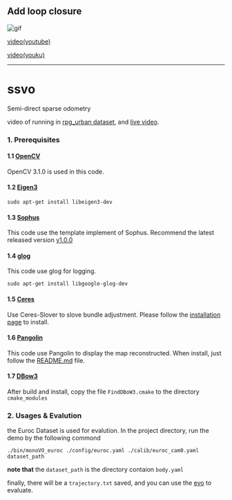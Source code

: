 ## Add loop closure

![gif](https://github.com/JHzss/ssvo/blob/vio/demo/vio_2.gif)

[video(youtube)](https://www.youtube.com/watch?v=X2_8uConcNM)

[video(youku)](https://v.youku.com/v_show/id_XNDA5NjgyNTgzNg==.html?spm=a2h3j.8428770.3416059.1)

---
# ssvo

Semi-direct sparse odometry

video of running in [rpg_urban dataset](https://www.youtube.com/watch?v=2AnIj_QFtow), and [live video](https://www.youtube.com/watch?v=ISGDrrDcUB0).

### 1. Prerequisites

#### 1.1 [OpenCV](http://opencv.org)
OpenCV 3.1.0 is used in this code.

#### 1.2 [Eigen3](http://eigen.tuxfamily.org/index.php?title=Main_Page)
```shell
sudo apt-get install libeigen3-dev
```

#### 1.3 [Sophus](https://github.com/strasdat/Sophus)
This code use the template implement of Sophus. Recommend the latest released version [v1.0.0](https://github.com/strasdat/Sophus/tree/v1.0.0)

#### 1.4 [glog](https://github.com/google/glog)
This code use glog for logging.
```shell
sudo apt-get install libgoogle-glog-dev
```

#### 1.5 [Ceres](http://ceres-solver.org/installation.html)
Use Ceres-Slover to slove bundle adjustment. Please follow the [installation page](http://ceres-solver.org/installation.html#section-customizing) to install.

#### 1.6 [Pangolin](https://github.com/stevenlovegrove/Pangolin)
This code use Pangolin to display the map reconstructed. When install, just follow the [README.md](https://github.com/stevenlovegrove/Pangolin/blob/master/README.md) file.

#### 1.7 [DBow3](https://github.com/kokerf/DBow3)
After build and install, copy the file `FindDBoW3.cmake` to the directory `cmake_modules`

### 2. Usages & Evalution
the Euroc Dataset is used for evalution. In the project directory, run the demo by the following commond
```shell
./bin/monoVO_euroc ./config/euroc.yaml ./calib/euroc_cam0.yaml dataset_path
```
**note that** the `dataset_path` is the directory contaion `body.yaml`

finally, there will be a `trajectory.txt` saved, and you can use the [evo](https://github.com/MichaelGrupp/evo) to evaluate.
